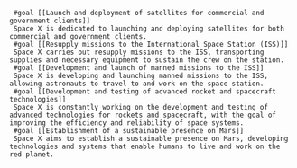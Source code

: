     
     #goal [[Launch and deployment of satellites for commercial and government clients]]
     Space X is dedicated to launching and deploying satellites for both commercial and government clients.
     #goal [[Resupply missions to the International Space Station (ISS)]]
     Space X carries out resupply missions to the ISS, transporting supplies and necessary equipment to sustain the crew on the station.
     #goal [[Development and launch of manned missions to the ISS]]
     Space X is developing and launching manned missions to the ISS, allowing astronauts to travel to and work on the space station.
     #goal [[Development and testing of advanced rocket and spacecraft technologies]]
     Space X is constantly working on the development and testing of advanced technologies for rockets and spacecraft, with the goal of improving the efficiency and reliability of space systems.
     #goal [[Establishment of a sustainable presence on Mars]]
     Space X aims to establish a sustainable presence on Mars, developing technologies and systems that enable humans to live and work on the red planet.

